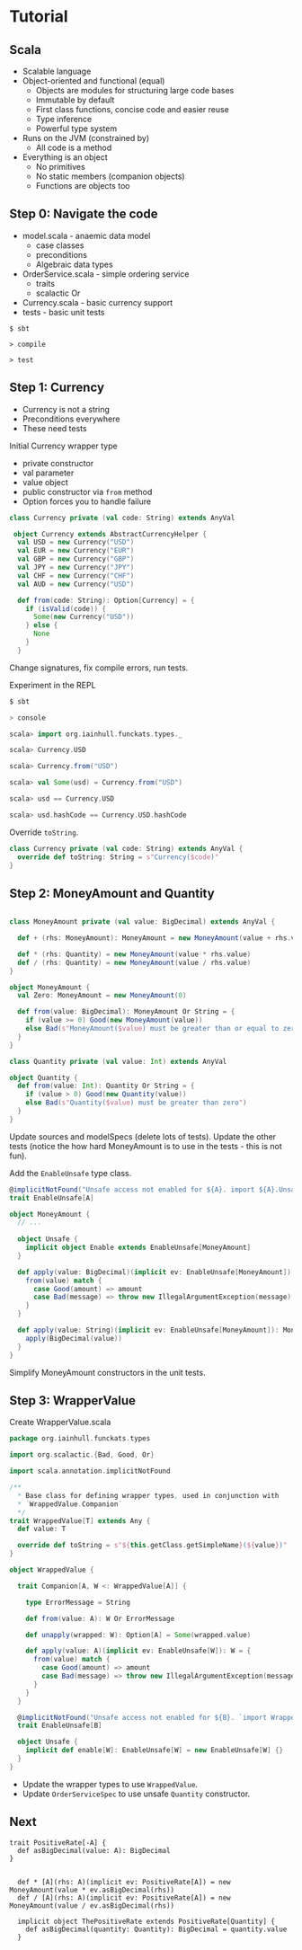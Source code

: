 # Tutorial

## Scala

* Scalable language
* Object-oriented and functional (equal)
  * Objects are modules for structuring large code bases
  * Immutable by default
  * First class functions, concise code and easier reuse
  * Type inference
  * Powerful type system
* Runs on the JVM (constrained by)
  * All code is a method
* Everything is an object
  * No primitives
  * No static members (companion objects)
  * Functions are objects too
  
## Step 0: Navigate the code

* model.scala - anaemic data model
  * case classes
  * preconditions
  * Algebraic data types
* OrderService.scala - simple ordering service
  * traits
  * scalactic Or
* Currency.scala - basic currency support
* tests - basic unit tests

```
$ sbt

> compile

> test
```

## Step 1: Currency

* Currency is not a string
* Preconditions everywhere
* These need tests

Initial Currency wrapper type
 * private constructor
 * val parameter
 * value object
 * public constructor via `from` method
 * Option forces you to handle failure

```scala
class Currency private (val code: String) extends AnyVal

 object Currency extends AbstractCurrencyHelper {
  val USD = new Currency("USD")
  val EUR = new Currency("EUR")
  val GBP = new Currency("GBP")
  val JPY = new Currency("JPY")
  val CHF = new Currency("CHF")
  val AUD = new Currency("USD")

  def from(code: String): Option[Currency] = {
    if (isValid(code)) {
      Some(new Currency("USD"))
    } else {
      None
    }
  }
```

Change signatures, fix compile errors, run tests.

Experiment in the REPL

```scala
$ sbt

> console

scala> import org.iainhull.funckats.types._

scala> Currency.USD

scala> Currency.from("USD")

scala> val Some(usd) = Currency.from("USD")

scala> usd == Currency.USD

scala> usd.hashCode == Currency.USD.hashCode
```

Override `toString`.

```scala
class Currency private (val code: String) extends AnyVal {
  override def toString: String = s"Currency($code)"
}
```

## Step 2: MoneyAmount and Quantity

```scala

class MoneyAmount private (val value: BigDecimal) extends AnyVal {

  def + (rhs: MoneyAmount): MoneyAmount = new MoneyAmount(value + rhs.value)

  def * (rhs: Quantity) = new MoneyAmount(value * rhs.value)
  def / (rhs: Quantity) = new MoneyAmount(value / rhs.value)
}

object MoneyAmount {
  val Zero: MoneyAmount = new MoneyAmount(0)

  def from(value: BigDecimal): MoneyAmount Or String = {
    if (value >= 0) Good(new MoneyAmount(value))
    else Bad(s"MoneyAmount($value) must be greater than or equal to zero")
  }
}

class Quantity private (val value: Int) extends AnyVal

object Quantity {
  def from(value: Int): Quantity Or String = {
    if (value > 0) Good(new Quantity(value))
    else Bad(s"Quantity($value) must be greater than zero")
  }
}
```

Update sources and modelSpecs (delete lots of tests). Update the other tests (notice the how hard MoneyAmount is to use in the tests - this is not fun).

Add the `EnableUnsafe` type class.

```scala
@implicitNotFound("Unsafe access not enabled for ${A}. import ${A}.Unsafe._")
trait EnableUnsafe[A]

object MoneyAmount {
  // ...
  
  object Unsafe {
    implicit object Enable extends EnableUnsafe[MoneyAmount]
  }

  def apply(value: BigDecimal)(implicit ev: EnableUnsafe[MoneyAmount]): MoneyAmount = {
    from(value) match {
      case Good(amount) => amount
      case Bad(message) => throw new IllegalArgumentException(message)
    }
  }

  def apply(value: String)(implicit ev: EnableUnsafe[MoneyAmount]): MoneyAmount = {
    apply(BigDecimal(value))
  }
}
```

Simplify MoneyAmount constructors in the unit tests.

## Step 3: WrapperValue

Create WrapperValue.scala

```scala
package org.iainhull.funckats.types

import org.scalactic.{Bad, Good, Or}

import scala.annotation.implicitNotFound

/**
  * Base class for defining wrapper types, used in conjunction with
  * `WrappedValue.Companion`
  */
trait WrappedValue[T] extends Any {
  def value: T

  override def toString = s"${this.getClass.getSimpleName}(${value})"
}

object WrappedValue {

  trait Companion[A, W <: WrappedValue[A]] {

    type ErrorMessage = String

    def from(value: A): W Or ErrorMessage

    def unapply(wrapped: W): Option[A] = Some(wrapped.value)

    def apply(value: A)(implicit ev: EnableUnsafe[W]): W = {
      from(value) match {
        case Good(amount) => amount
        case Bad(message) => throw new IllegalArgumentException(message)
      }
    }
  }

  @implicitNotFound("Unsafe access not enabled for ${B}. `import WrappedValue.Unsafe.enable` to enable it.")
  trait EnableUnsafe[B]

  object Unsafe {
    implicit def enable[W]: EnableUnsafe[W] = new EnableUnsafe[W] {}
  }
}
```

* Update the wrapper types to use  `WrappedValue`.
* Update `OrderServiceSpec` to use unsafe `Quantity` constructor.

## Next




```
trait PositiveRate[-A] {
  def asBigDecimal(value: A): BigDecimal
}


  def * [A](rhs: A)(implicit ev: PositiveRate[A]) = new MoneyAmount(value * ev.asBigDecimal(rhs))
  def / [A](rhs: A)(implicit ev: PositiveRate[A]) = new MoneyAmount(value / ev.asBigDecimal(rhs))

  implicit object ThePositiveRate extends PositiveRate[Quantity] {
    def asBigDecimal(quantity: Quantity): BigDecimal = quantity.value
  }

```

